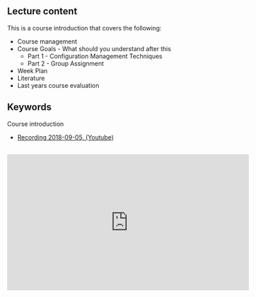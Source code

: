 ## Lecture content
This is a course introduction that covers the following:
* Course management
* Course Goals - What should you understand after this 
  * Part 1 - Configuration Management Techniques
  * Part 2 - Group Assignment 
* Week Plan
* Literature
* Last years course evaluation


## Keywords
Course introduction

<!--
## Resources
- [HTML-presentation](https://cdn.rawgit.com/2dv514/syllabus/master/lectures/00_course-introduction/index.html)
-->


- [Recording 2018-09-05, (Youtube)](https://youtu.be/a-4ogyC71uU)
<br />
<iframe width="560" height="315" src="https://www.youtube.com/embed/a-4ogyC71uU" frameborder="0" allow="autoplay; encrypted-media" allowfullscreen></iframe>

